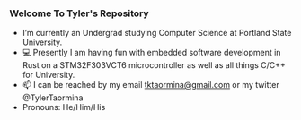 ### Welcome To Tyler's Repository 

- I’m currently an Undergrad studying Computer Science at Portland State University.
- 💻 Presently I am having fun with embedded software development in Rust on a STM32F303VCT6 microcontroller as well as all things C/C++ for University.
- 📫 I can be reached by my email tktaormina@gmail.com or my twitter @TylerTaormina
- Pronouns: He/Him/His
<!--
**till-t/till-t** is a ✨ _special_ ✨ repository because its `README.md` (this file) appears on your GitHub profile.

Here are some ideas to get you started:

- 🔭 I’m currently working on ...
- 🌱 I’m currently learning ...
- 👯 I’m looking to collaborate on ...
- 🤔 I’m looking for help with ...
- 💬 Ask me about ...
- 📫 How to reach me: ...
- 😄 Pronouns: ...
- ⚡ Fun fact: ...
-->
